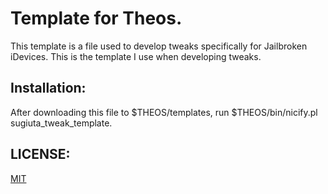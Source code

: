 # Template for Theos.

This template is a file used to develop tweaks specifically for Jailbroken iDevices.
This is the template I use when developing tweaks.

## Installation:
After downloading this file to $THEOS/templates, run $THEOS/bin/nicify.pl sugiuta_tweak_template.

## LICENSE:
[MIT](https://github.com/sugiuta/sugiuta_tweak_template/blob/master/LICENSE.md)
